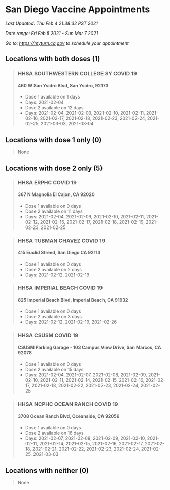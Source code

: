 # San Diego Vaccine Appointments
*Last Updated: Thu Feb 4 21:38:32 PST 2021*

*Date range: Fri Feb 5 2021 - Sun Mar 7 2021*

*Go to: <https://myturn.ca.gov> to schedule your appointment*


## Locations with both doses (1)

>### HHSA SOUTHWESTERN COLLEGE SY COVID 19
>#### 460 W San Ysidro Blvd, San Ysidro, 92173
>- Dose 1 available on 1 days
>  - Days: 2021-02-04
>- Dose 2 available on 12 days
>  - Days: 2021-02-04, 2021-02-09, 2021-02-10, 2021-02-11, 2021-02-16, 2021-02-17, 2021-02-18, 2021-02-23, 2021-02-24, 2021-02-25, 2021-03-03, 2021-03-04

## Locations with dose 1 only (0)

>None

## Locations with dose 2 only (5)

>### HHSA ERPHC COVID 19
>#### 367 N Magnolia El Cajon, CA 92020
>- Dose 1 available on 0 days
>- Dose 2 available on 11 days
>  - Days: 2021-02-04, 2021-02-09, 2021-02-10, 2021-02-11, 2021-02-12, 2021-02-16, 2021-02-17, 2021-02-18, 2021-02-19, 2021-02-23, 2021-02-25

>### HHSA TUBMAN CHAVEZ COVID 19
>#### 415 Euclid Streed, San Diego CA 92114
>- Dose 1 available on 0 days
>- Dose 2 available on 2 days
>  - Days: 2021-02-12, 2021-02-19

>### HHSA IMPERIAL BEACH COVID 19
>#### 825 Imperial Beach Blvd. Imperial Beach, CA 91932
>- Dose 1 available on 0 days
>- Dose 2 available on 3 days
>  - Days: 2021-02-12, 2021-02-19, 2021-02-26

>### HHSA CSUSM COVID 19
>#### CSUSM Parking Garage - 103 Campus View Drive, San Marcos, CA 92078
>- Dose 1 available on 0 days
>- Dose 2 available on 15 days
>  - Days: 2021-02-04, 2021-02-07, 2021-02-08, 2021-02-09, 2021-02-10, 2021-02-11, 2021-02-14, 2021-02-15, 2021-02-16, 2021-02-17, 2021-02-18, 2021-02-22, 2021-02-23, 2021-02-24, 2021-02-25

>### HHSA NCPHC OCEAN RANCH COVID 19
>#### 3708 Ocean Ranch Blvd, Oceanside, CA 92056
>- Dose 1 available on 0 days
>- Dose 2 available on 16 days
>  - Days: 2021-02-07, 2021-02-08, 2021-02-09, 2021-02-10, 2021-02-11, 2021-02-14, 2021-02-15, 2021-02-16, 2021-02-17, 2021-02-18, 2021-02-21, 2021-02-22, 2021-02-23, 2021-02-24, 2021-02-25, 2021-03-03

## Locations with neither (0)

>None

